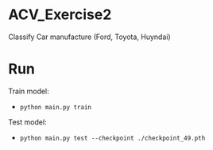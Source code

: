 # ACV_Exercise2
Classify Car manufacture (Ford, Toyota, Huyndai)

# Run
Train model:
- `python main.py train`

Test model:
- `python main.py test --checkpoint ./checkpoint_49.pth`